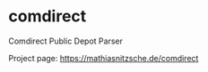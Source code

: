comdirect
=========

Comdirect Public Depot Parser

Project page: https://mathiasnitzsche.de/comdirect
